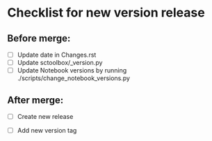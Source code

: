 # Checklist for new version release

## Before merge:
- [ ] Update date in Changes.rst
- [ ] Update sctoolbox/_version.py
- [ ] Update Notebook versions by running ./scripts/change_notebook_versions.py

## After merge:
- [ ] Create new release
- [ ] Add new version tag

